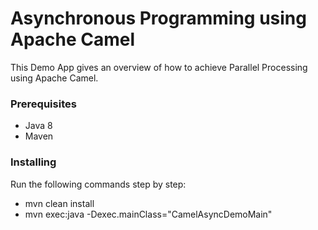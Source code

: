 # Asynchronous Programming using Apache Camel

This Demo App gives an overview of how to achieve Parallel Processing using Apache Camel.

### Prerequisites

- Java 8
- Maven 

### Installing

Run the following commands step by step:
- mvn clean install
- mvn exec:java -Dexec.mainClass="CamelAsyncDemoMain"

